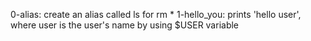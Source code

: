0-alias: create an alias called ls for rm *
1-hello_you: prints 'hello user', where user is the user's name by using $USER variable
